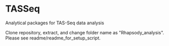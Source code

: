 # TASSeq
Analytical packages for TAS-Seq data analysis

Clone repository, extract, and change folder name as "Rhapsody_analysis".
Please see readme/readme_for_setup_script.

